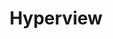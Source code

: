 ---
blog: https://hyperview.org/blog/
git: https://github.com/instawork/hyperview
logohandle: hyperview
sort: hyperview
title: Hyperview
website: https://hyperview.org/
---